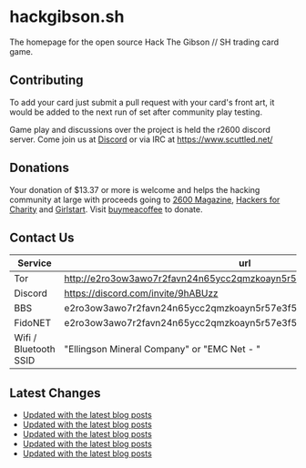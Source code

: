 # hackgibson.sh
The homepage for the open source Hack The Gibson // SH trading card game.


## Contributing

To add your card just submit a pull request with your card's front art, it would be added to the next run of set after community play testing.

Game play and discussions over the project is held the r2600 discord server. Come join us at [Discord](https://discord.com/invite/9hABUzz) or via IRC at https://www.scuttled.net/


## Donations

Your donation of $13.37 or more is welcome and helps the hacking community at large with proceeds going to [2600 Magazine](https://2600.com/), [Hackers for Charity](https://hackersforcharity.org) and [Girlstart](https://girlstart.org).  Visit [buymeacoffee](https://www.buymeacoffee.com/hackgibson.sh) to donate.


## Contact Us

Service | url
-|-
Tor | http://e2ro3ow3awo7r2favn24n65ycc2qmzkoayn5r57e3f56nvjwdcgg32ad.onion
Discord | https://discord.com/invite/9hABUzz
BBS | e2ro3ow3awo7r2favn24n65ycc2qmzkoayn5r57e3f56nvjwdcgg32ad.onion:23
FidoNET | e2ro3ow3awo7r2favn24n65ycc2qmzkoayn5r57e3f56nvjwdcgg32ad.onion:24554
Wifi / Bluetooth SSID | "Ellingson Mineral Company" or "EMC Net - <fidonet address>"

## Latest Changes
<!-- BLOG-POST-LIST:START -->
- [Updated with the latest blog posts](https://github.com/DFW2600/hackgibson.sh/commit/55128855fc12447ad97aebf1a324d0ff8b00991e)
- [Updated with the latest blog posts](https://github.com/DFW2600/hackgibson.sh/commit/5faaec3b72aaada60bdb79e7080fe3f158ad036b)
- [Updated with the latest blog posts](https://github.com/DFW2600/hackgibson.sh/commit/1e88966fe06bfa605f19fadb8cc152e5b6fce919)
- [Updated with the latest blog posts](https://github.com/DFW2600/hackgibson.sh/commit/357b9449a38de46540e8e82bcecba8ddd2bf5f6f)
- [Updated with the latest blog posts](https://github.com/DFW2600/hackgibson.sh/commit/2e2679d560815cc037f6c3d70373cd0155ae5033)
<!-- BLOG-POST-LIST:END -->
